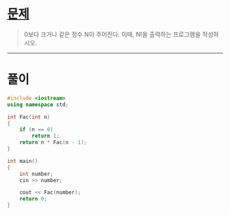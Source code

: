 # [문제](https://www.acmicpc.net/problem/10872 "#10872번")
  
> 0보다 크거나 같은 정수 N이 주어진다. 이때, N!을 출력하는 프로그램을 작성하시오.
<hr/>

# 풀이

```cpp
#include <iostream>
using namespace std;

int Fac(int n)
{
    if (n == 0)
        return 1;
    return n * Fac(n - 1);
}

int main() 
{
    int number;
    cin >> number;

    cout << Fac(number);
    return 0;
}
```

